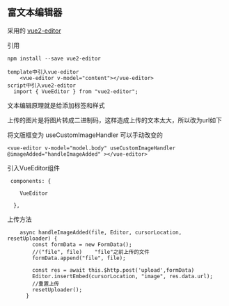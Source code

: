 ## 富文本编辑器

采用的 [vue2-editor](https://www.npmjs.com/package/vue2-editor)

引用

```
npm install --save vue2-editor
```





```
template中引入vue-editor
    <vue-editor v-model="content"></vue-editor>
script中引入vue2-editor
  import { VueEditor } from "vue2-editor";

```

文本编辑原理就是给添加标签和样式

上传的图片是将图片转成二进制码，这样造成上传的文本太大，所以改为url如下



  将文版框变为 useCustomImageHandler 可以手动改变的  

```
<vue-editor v-model="model.body" useCustomImageHandler @imageAdded="handleImageAdded" ></vue-editor>
```

 引入VueEditor组件

```
 components: {

    VueEditor

  },
```

上传方法

```
    async handleImageAdded(file, Editor, cursorLocation, resetUploader) {
        const formData = new FormData();
        //("file", file)    "file"之前上传的文件
        formData.append("file", file);

        const res = await this.$http.post('upload',formData)
        Editor.insertEmbed(cursorLocation, "image", res.data.url);
        //重置上传
        resetUploader();
      }
```

